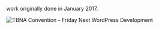 work originally done in January 2017.

![TBNA Convention - Friday Next WordPress Development](https://github.com/user-attachments/assets/24204936-4353-45a4-845a-61241b2542c5)
